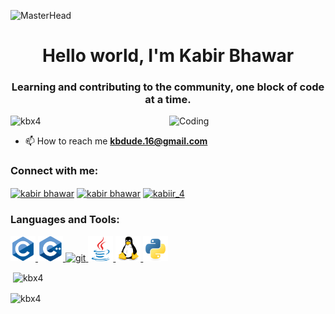 ![MasterHead](https://lepei.github.io/assets/img/genshin-impact/oculi-banner.jpg)
<h1 align="center">Hello world, I'm Kabir Bhawar</h1>
<h3 align="center">Learning and contributing to the community, one block of code at a time.</h3>
<img align="right" alt = "Coding" width="250" src = "https://media.licdn.com/dms/image/D4D03AQFEZbi59j8EyA/profile-displayphoto-shrink_800_800/0/1685997602163?e=2147483647&v=beta&t=pwR13rKiy-7G3qxwf3tL5hwkYfXK3ztZDx10Nw_UR30">

<p align="left"> <img src="https://komarev.com/ghpvc/?username=kbx4&label=Profile%20views&color=0e75b6&style=flat" alt="kbx4" /> </p>

- 📫 How to reach me **kbdude.16@gmail.com**

<h3 align="left">Connect with me:</h3>
<p align="left">
<a href="https://linkedin.com/in/kabir bhawar" target="blank"><img align="center" src="https://raw.githubusercontent.com/rahuldkjain/github-profile-readme-generator/master/src/images/icons/Social/linked-in-alt.svg" alt="kabir bhawar" height="30" width="40" /></a>
<a href="https://fb.com/kabir bhawar" target="blank"><img align="center" src="https://raw.githubusercontent.com/rahuldkjain/github-profile-readme-generator/master/src/images/icons/Social/facebook.svg" alt="kabir bhawar" height="30" width="40" /></a>
<a href="https://instagram.com/kabiir_4" target="blank"><img align="center" src="https://raw.githubusercontent.com/rahuldkjain/github-profile-readme-generator/master/src/images/icons/Social/instagram.svg" alt="kabiir_4" height="30" width="40" /></a>
</p>

<h3 align="left">Languages and Tools:</h3>
<p align="left"> <a href="https://www.cprogramming.com/" target="_blank" rel="noreferrer"> <img src="https://raw.githubusercontent.com/devicons/devicon/master/icons/c/c-original.svg" alt="c" width="40" height="40"/> </a> <a href="https://www.w3schools.com/cpp/" target="_blank" rel="noreferrer"> <img src="https://raw.githubusercontent.com/devicons/devicon/master/icons/cplusplus/cplusplus-original.svg" alt="cplusplus" width="40" height="40"/> </a> <a href="https://git-scm.com/" target="_blank" rel="noreferrer"> <img src="https://www.vectorlogo.zone/logos/git-scm/git-scm-icon.svg" alt="git" width="40" height="40"/> </a> <a href="https://www.java.com" target="_blank" rel="noreferrer"> <img src="https://raw.githubusercontent.com/devicons/devicon/master/icons/java/java-original.svg" alt="java" width="40" height="40"/> </a> <a href="https://www.linux.org/" target="_blank" rel="noreferrer"> <img src="https://raw.githubusercontent.com/devicons/devicon/master/icons/linux/linux-original.svg" alt="linux" width="40" height="40"/> </a> <a href="https://www.python.org" target="_blank" rel="noreferrer"> <img src="https://raw.githubusercontent.com/devicons/devicon/master/icons/python/python-original.svg" alt="python" width="40" height="40"/> </a> </p>

<p>&nbsp;<img align="center" src="https://github-readme-stats.vercel.app/api?username=kbx4&show_icons=true&locale=en" alt="kbx4" /></p>

<p><img align="center" src="https://github-readme-streak-stats.herokuapp.com/?user=kbx4&" alt="kbx4" /></p>

